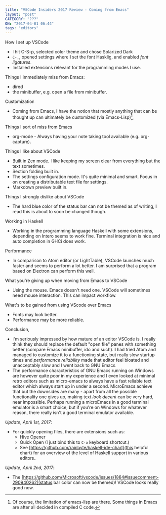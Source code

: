 ```yaml
---
title: "VSCode Insiders 2017 Review - Coming from Emacs"
layout: "post"
CATEGORY: "???"
ON: "2017-04-01 06:44"
tags: "editors"
---
```


How I set up VSCode <!--more-->
  - I hit C-S-p, selected color theme and chose Solarized Dark
  - `C-,`, opened settings where I set the font Hasklig, and enabled _font ligatures_. 
  - Installed extensions relevant for the programming modes I use.

Things I immediately miss from Emacs:
  - dired
  - the minibuffer, e.g. open a file from minibuffer.

Customization
  - Coming from Emacs, I have the notion that mostly anything that can be thought up can ultimately be customized (via Emacs-Lisp)[^1], 

  [^1]: Of course, the limitation of emacs-lisp are there. Some things in Emacs are after all decided in compiled C code. 

Things I sort of miss from Emacs
  - org-mode - Always having your note taking tool available (e.g. org-capture).

Things I like about VSCode
   - Built in Zen mode. I like keeping my screen clear from everything but the text sometimes.
   - Section folding built in. 
   - The settings configuration mode. It's quite minimal and smart. Focus in on creating a distributable text file for settings. 
   - Markdown preview built in.

Things I strongly dislike about VSCode
  - The hard blue color of the status bar can not be themed as of writing, I read this is about to soon be changed though.

Working in Haskell
  - Working in the programming language Haskell with some extensions, depending on Intero seems to work fine. Terminal integration is nice and auto completion in GHCi does work. 

Performance
  - In comparison to Atom editor (or LightTable), VSCode launches much faster and seems to perform a lot better. I am surprised that a program based on Electron can perform this well.

What you're giving up when moving from Emacs to VSCode
  - Using the mouse. Emacs doesn't need one. VSCode will sometimes need mouse interaction. This can impact workflow.

What's to be gained from using VScode over Emacs
  - Fonts may look better.
  - Performance may be more reliable.

Conclusion,
  - I'm seriously impressed by how mature of an editor VSCode is. I really think they should replace the default "open file" panes with something better (compare Emacs minibuffer, ido and such). I had tried Atom and managed to customize it to a functioning state, but really slow startup times and _performance reliability_ made that editor feel bloated and unacceptably slow and I went back to GNU Emacs. 
  - The performance characteristics of GNU Emacs running on Windows are however quite poor in my experience and I even looked at minimal retro editors such as micro-emacs to always have a fast reliable text editor which always start up in under a second. MicroEmacs achieve that but the downsides are many - apart from all the possible functionality one gives up, making text _look decent_ can be very hard, near impossible. Perhaps running a microEmacs in a good terminal emulator is a smart choice, but if you're on Windows for whatever reason, there really isn't a good terminal emulator available.

*Update*, _April 1st, 2017_:
  - For quickly opening files, there are extensions such as:
    - Hive Opener
    - Quick Open (I just bind this to `C-o` keyboard shortcut.)
    - See [https://github.com/rainbyte/haskell-ide-chart](this helpful chart) for an overview of the level of Haskell support in various editors..


*Update*, _April 2nd, 2017_:
 - The [https://github.com/Microsoft/vscode/issues/1884#issuecomment-290940262](status bar color can now be themed)! VSCode looks really good now.
